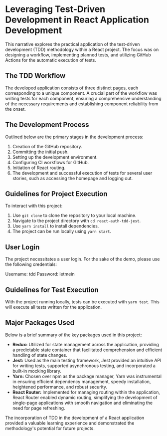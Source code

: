 # Leveraging Test-Driven Development in React Application Development

This narrative explores the practical application of the test-driven development (TDD) methodology within a React project. The focus was on designing a workflow, implementing planned tests, and utilizing GitHub Actions for the automatic execution of tests.

## The TDD Workflow

The developed application consists of three distinct pages, each corresponding to a unique component. A crucial part of the workflow was writing tests for each component, ensuring a comprehensive understanding of the necessary requirements and establishing component reliability from the onset.

## The Development Process

Outlined below are the primary stages in the development process:

1. Creation of the GitHub repository.
2. Committing the initial push.
3. Setting up the development environment.
4. Configuring CI workflows for GitHub.
5. Initiation of React routing.
6. The development and successful execution of tests for several user stories, such as accessing the homepage and logging out.

## Guidelines for Project Execution

To interact with this project:

1. Use `git clone` to clone the repository to your local machine.
2. Navigate to the project directory with `cd react-auth-tdd-jest`.
3. Use `yarn install` to install dependencies.
4. The project can be run locally using `yarn start`.

## User Login

The project necessitates a user login. For the sake of the demo, please use the following credentials:

Username: tdd
Password: letmein

## Guidelines for Test Execution

With the project running locally, tests can be executed with `yarn test`. This will execute all tests written for the application.

## Major Packages Used

Below is a brief summary of the key packages used in this project:

- **Redux:** Utilized for state management across the application, providing a predictable state container that facilitated comprehension and efficient handling of state changes.
- **Jest:** Used as the main testing framework, Jest provided an intuitive API for writing tests, supported asynchronous testing, and incorporated a built-in mocking library.
- **Yarn:** Chosen over npm as the package manager, Yarn was instrumental in ensuring efficient dependency management, speedy installation, heightened performance, and robust security.
- **React Router:** Implemented for managing routing within the application, React Router enabled dynamic routing, simplifying the development of single-page applications with smooth navigation and eliminating the need for page refreshing.

The incorporation of TDD in the development of a React application provided a valuable learning experience and demonstrated the methodology's potential for future projects.
